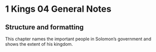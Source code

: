 # 1 Kings 04 General Notes
## Structure and formatting

This chapter names the important people in Solomon’s government and shows the extent of his kingdom.